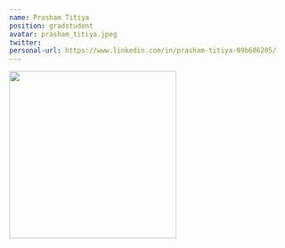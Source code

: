 ```yaml
---
name: Prasham Titiya
position: gradstudent
avatar: prasham_titiya.jpeg
twitter: 
personal-url: https://www.linkedin.com/in/prasham-titiya-99b686205/
---
```


<img width="300" src="{{site.baseurl}}/images/people/{{page.avatar}}" data-action="zoom">
